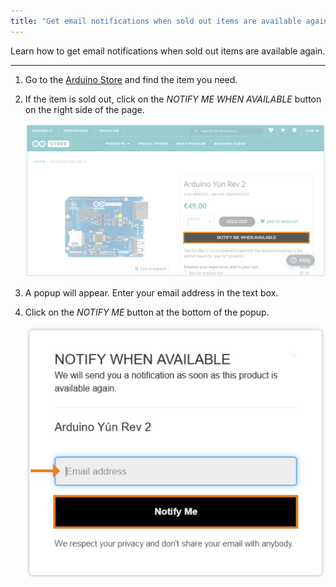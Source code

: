 ```yaml
---
title: "Get email notifications when sold out items are available again"
---
```


Learn how to get email notifications when sold out items are available again.

---

1. Go to the [Arduino Store](https://store.arduino.cc/) and find the item you need.

2. If the item is sold out, click on the *NOTIFY ME WHEN AVAILABLE* button on the right side of the page.

   !["Notify me when available" button, next to the "sold out" label](img/Sold_out_item_notification.png)

3. A popup will appear. Enter your email address in the text box.

4. Click on the *NOTIFY ME* button at the bottom of the popup.

   ![Email address field and "Notify me" button.l](img/Sold_out_item_notification_popup.png)
